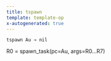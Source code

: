```yaml
---
title: tspawn
template: template-op
x-autogenerated: true
---
```


`tspawn Au → nil`

R0 = spawn_task(pc=Au, args=R0...R7)
